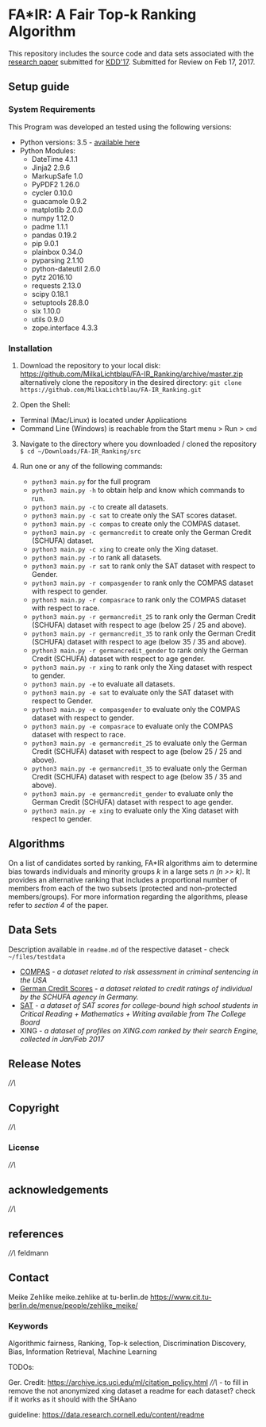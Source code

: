 # FA*IR: A Fair Top-k Ranking Algorithm

This repository includes the source code and data sets associated with the [research paper](*//\\*) submitted for [KDD'17](http://www.kdd.org/kdd2017/).
Submitted for Review on Feb 17, 2017.

## Setup guide

### System Requirements

This Program was developed an tested using the following versions:
* Python versions: 3.5 - [available here](https://www.python.org/downloads/release/python-350/)
* Python Modules:
    * DateTime	4.1.1
    * Jinja2	2.9.6
    * MarkupSafe	1.0
    * PyPDF2	1.26.0
    * cycler	0.10.0
    * guacamole	0.9.2
    * matplotlib	2.0.0
    * numpy	1.12.0
    * padme	1.1.1
    * pandas	0.19.2
    * pip	9.0.1
    * plainbox	0.34.0
    * pyparsing	2.1.10
    * python-dateutil	2.6.0
    * pytz	2016.10
    * requests	2.13.0
    * scipy	0.18.1
    * setuptools	28.8.0
    * six	1.10.0
    * utils	0.9.0
    * zope.interface	4.3.3


### Installation
1. Download the repository to your local disk:
https://github.com/MilkaLichtblau/FA-IR_Ranking/archive/master.zip
alternatively clone the repository in the desired directory:
`git clone https://github.com/MilkaLichtblau/FA-IR_Ranking.git`

2. Open the Shell:
 - Terminal (Mac/Linux) is located under Applications
 - Command Line (Windows) is reachable from the Start menu > Run > `cmd`

3. Navigate to the directory where you downloaded / cloned the repository
`$ cd ~/Downloads/FA-IR_Ranking/src`

4. Run one or any of the following commands:
    * `python3 main.py` for the full program
    * `python3 main.py -h` to obtain help and know which commands to run.
    * `python3 main.py -c` to create all datasets.
    * `python3 main.py -c sat` to create only the SAT scores dataset.
    * `python3 main.py -c compas` to create only the COMPAS dataset.
    * `python3 main.py -c germancredit` to create only the German Credit (SCHUFA) dataset.
    * `python3 main.py -c xing` to create only the Xing dataset.
    * `python3 main.py -r` to rank all datasets.
    * `python3 main.py -r sat` to rank only the SAT dataset with respect to Gender.
    * `python3 main.py -r compasgender` to rank only the COMPAS dataset with respect to gender.
    * `python3 main.py -r compasrace` to rank only the COMPAS dataset with respect to race.
    * `python3 main.py -r germancredit_25` to rank only the German Credit (SCHUFA) dataset with respect to age (below 25 / 25 and above).
    * `python3 main.py -r germancredit_35` to rank only the German Credit (SCHUFA) dataset with respect to age (below 35 / 35 and above).
    * `python3 main.py -r germancredit_gender` to rank only the German Credit (SCHUFA) dataset with respect to age gender.
    * `python3 main.py -r xing` to rank only the Xing dataset with respect to gender.
    * `python3 main.py -e` to evaluate all datasets.
    * `python3 main.py -e sat` to evaluate only the SAT dataset with respect to Gender.
    * `python3 main.py -e compasgender` to evaluate only the COMPAS dataset with respect to gender.
    * `python3 main.py -e compasrace` to evaluate only the COMPAS dataset with respect to race.
    * `python3 main.py -e germancredit_25` to evaluate only the German Credit (SCHUFA) dataset with respect to age (below 25 / 25 and above).
    * `python3 main.py -e germancredit_35` to evaluate only the German Credit (SCHUFA) dataset with respect to age (below 35 / 35 and above).
    * `python3 main.py -e germancredit_gender` to evaluate only the German Credit (SCHUFA) dataset with respect to age gender.
    * `python3 main.py -e xing` to evaluate only the Xing dataset with respect to gender.


## Algorithms
On a list of candidates sorted by ranking, FA*IR algorithms aim to determine bias towards individuals and minority groups *k* in a large sets *n (n >> k)*.
It provides an alternative ranking that includes a proportional number of members from each of the two subsets (protected and non-protected members/groups).
For more information regarding the algorithms, please refer to *section 4* of the paper.

<!-- It is divided into the following Parts: -->

<!-- * Using the Code -->

<!-- * Algorithm 1 -->
<!-- descr -->
<!-- * Available Methods -->

<!-- * Algorithm 2 -->
<!-- * Available Methods -->

<!-- * Algorithm 3 -->
<!-- * Available Methods -->


## Data Sets
Description available in `readme.md` of the respective dataset - check `~/files/testdata`
* [COMPAS](https://github.com/propublica/compas-analysis) - *a dataset related to risk assessment in criminal sentencing in the USA*
* [German Credit Scores](https://archive.ics.uci.edu/ml/datasets/Statlog+(German+Credit+Data)) - *a dataset related to credit ratings of individual by the SCHUFA agency in Germany.*
* [SAT](https://secure-media.collegeboard.org/digitalServices/pdf/sat/sat-percentile-ranks-composite-crit-reading-math-writing-2014.pdf) - *a dataset of SAT scores for college-bound high school students in Critical Reading + Mathematics + Writing available from The College Board*
* XING - *a dataset of profiles on XING.com ranked by their search Engine, collected in Jan/Feb 2017*

## Release Notes
*//\\*

## Copyright
*//\\*

### License
*//\\*

## acknowledgements
*//\\*

## references
*//\\* feldmann

## Contact
Meike Zehlike
meike.zehlike at tu-berlin.de
https://www.cit.tu-berlin.de/menue/people/zehlike_meike/

### Keywords
Algorithmic fairness, Ranking, Top-k selection, Discrimination Discovery, Bias, Information Retrieval, Machine Learning


TODOs:

Ger. Credit:  https://archive.ics.uci.edu/ml/citation_policy.html
*//\\* - to fill in
remove the not anonymized xing dataset
a readme for each dataset?
check if it works as it should with the SHAano

guideline: https://data.research.cornell.edu/content/readme

